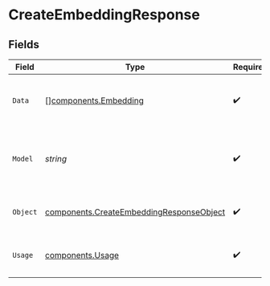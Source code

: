 # CreateEmbeddingResponse


## Fields

| Field                                                                                                | Type                                                                                                 | Required                                                                                             | Description                                                                                          |
| ---------------------------------------------------------------------------------------------------- | ---------------------------------------------------------------------------------------------------- | ---------------------------------------------------------------------------------------------------- | ---------------------------------------------------------------------------------------------------- |
| `Data`                                                                                               | [][components.Embedding](../../models/components/embedding.md)                                       | :heavy_check_mark:                                                                                   | The list of embeddings generated by the model.                                                       |
| `Model`                                                                                              | *string*                                                                                             | :heavy_check_mark:                                                                                   | The name of the model used to generate the embedding.                                                |
| `Object`                                                                                             | [components.CreateEmbeddingResponseObject](../../models/components/createembeddingresponseobject.md) | :heavy_check_mark:                                                                                   | The object type, which is always "list".                                                             |
| `Usage`                                                                                              | [components.Usage](../../models/components/usage.md)                                                 | :heavy_check_mark:                                                                                   | The usage information for the request.                                                               |